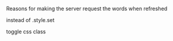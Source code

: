Reasons for making the server request the words when refreshed 

instead of .style.set

toggle css class